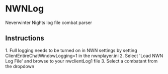 <h1>NWNLog</h1>
Neverwinter Nights log file combat parser
<h2>Instructions</h2>
1. Full logging needs to be turned on in NWN settings by setting ClientEntireChatWindowLogging=1 in the nwnplayer.ini
2. Select 'Load NWN Log File' and browse to your nwclientLog1 file
3. Select a combatant from the dropdown
